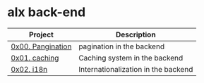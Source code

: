 # alx back-end

| Project | Description |
| --- | --- |
| [0x00. Pangination ](./0x00-pagination) |  pagination in the backend |
| [0x01. caching ](./0x01-caching) |  Caching system in the backend |
| [0x02. i18n ](./0x02-i18n) | Internationalization in the backend |
